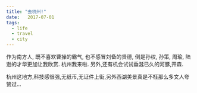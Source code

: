 ```yaml
---
title: "去杭州!"
date:   2017-07-01
tags:
  - life
  - travel
  - city
---
```


作为南方人, 既不喜欢曹操的霸气, 也不感冒刘备的贤德, 倒是孙权, 孙策, 周瑜, 陆逊的才华更加让我欣赏.
杭州我来啦.
另外,还有机会试试垂涎已久的河豚,开森.

杭州这地方,科技感很强,无纸币,无证件上街,另外西湖美景真是不枉那么多文人夸赞过...
